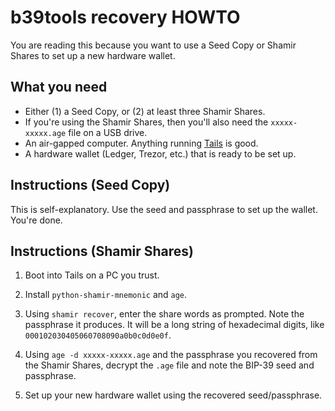 # b39tools recovery HOWTO

You are reading this because you want to use a Seed Copy or Shamir Shares to set up a new hardware wallet.

## What you need

- Either (1) a Seed Copy, or (2) at least three Shamir Shares.
- If you're using the Shamir Shares, then you'll also need the `xxxxx-xxxxx.age` file on a USB drive.
- An air-gapped computer. Anything running [Tails](https://tails.boum.org/) is good.
- A hardware wallet (Ledger, Trezor, etc.) that is ready to be set up.

## Instructions (Seed Copy)

This is self-explanatory. Use the seed and passphrase to set up the wallet. You're done.

## Instructions (Shamir Shares)

1. Boot into Tails on a PC you trust.

1. Install `python-shamir-mnemonic` and `age`.

1. Using `shamir recover`, enter the share words as prompted. Note the passphrase it produces. It will be a long string of hexadecimal digits, like `000102030405060708090a0b0c0d0e0f`.

1. Using `age -d xxxxx-xxxxx.age` and the passphrase you recovered from the Shamir Shares, decrypt the `.age` file and note the BIP-39 seed and passphrase.

1. Set up your new hardware wallet using the recovered seed/passphrase.
